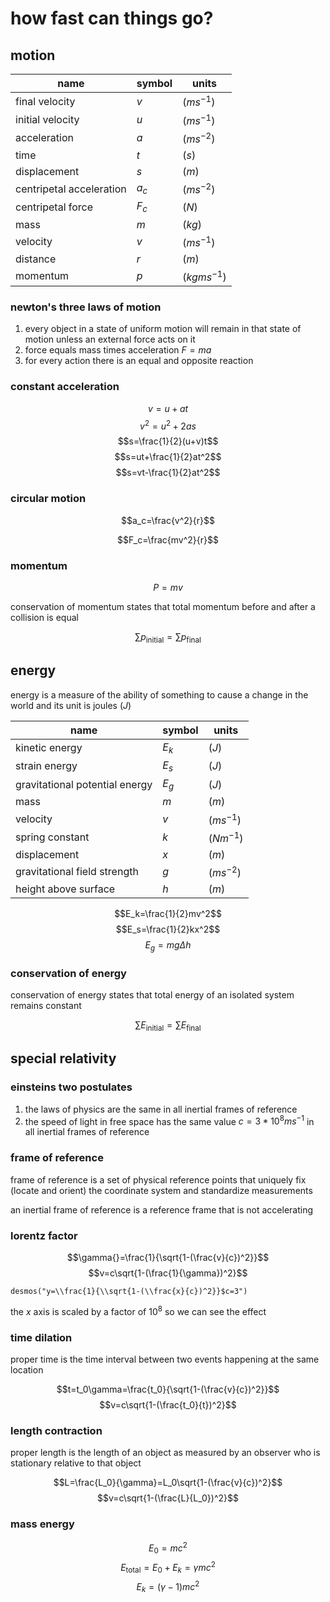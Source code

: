 # how fast can things go?

## motion

| name                     | symbol | units         |
| ------------------------ | ------ | ------------- |
| final velocity           | $v$    | $(ms^{-1})$   |
| initial velocity         | $u$    | $(ms^{-1})$   |
| acceleration             | $a$    | $(ms^{-2})$   |
| time                     | $t$    | $(s)$         |
| displacement             | $s$    | $(m)$         |
| centripetal acceleration | $a_c$  | $(ms^{-2})$   |
| centripetal force        | $F_c$  | $(N)$         |
| mass                     | $m$    | $(kg)$        |
| velocity                 | $v$    | $(ms^{-1})$   |
| distance                 | $r$    | $(m)$         |
| momentum                 | $p$    | $(kgms^{-1})$ |

### newton's three laws of motion

1. every object in a state of uniform motion will remain in that state of motion unless an external force acts on it
2. force equals mass times acceleration $F=ma$
3. for every action there is an equal and opposite reaction

### constant acceleration

$$v=u+at$$
$$v^2=u^2+2as$$
$$s=\frac{1}{2}(u+v)t$$
$$s=ut+\frac{1}{2}at^2$$
$$s=vt-\frac{1}{2}at^2$$

### circular motion

$$a_c=\frac{v^2}{r}$$

$$F_c=\frac{mv^2}{r}$$

### momentum

$$P=mv$$

conservation of momentum states that total momentum before and after a collision is equal

$$\sum{p_\text{initial}}=\sum{p_\text{final}}$$

## energy

energy is a measure of the ability of something to cause a change in the world and its unit is joules $(J)$

| name                           | symbol | units       |
| ------------------------------ | ------ | ----------- |
| kinetic energy                 | $E_k$  | $(J)$       |
| strain energy                  | $E_s$  | $(J)$       |
| gravitational potential energy | $E_g$  | $(J)$       |
| mass                           | $m$    | $(m)$       |
| velocity                       | $v$    | $(ms^{-1})$ |
| spring constant                | $k$    | $(Nm^{-1})$ |
| displacement                   | $x$    | $(m)$       |
| gravitational field strength   | $g$    | $(ms^{-2})$ |
| height above surface           | $h$    | $(m)$       |

$$E_k=\frac{1}{2}mv^2$$
$$E_s=\frac{1}{2}kx^2$$
$$E_g=mg\Delta{}h$$

### conservation of energy

conservation of energy states that total energy of an isolated system remains constant

$$\sum{E_\text{initial}}=\sum{E_\text{final}}$$

## special relativity

### einsteins two postulates

1. the laws of physics are the same in all inertial frames of reference
2. the speed of light in free space has the same value $c=3*10^8ms^{-1}$ in all inertial frames of reference

### frame of reference

frame of reference is a set of physical reference points that uniquely fix (locate and orient) the coordinate system and standardize measurements

an inertial frame of reference is a reference frame that is not accelerating

### lorentz factor

$$\gamma{}=\frac{1}{\sqrt{1-(\frac{v}{c})^2}}$$
$$v=c\sqrt{1-(\frac{1}{\gamma})^2}$$

```{r echo=FALSE}
desmos("y=\\frac{1}{\\sqrt{1-(\\frac{x}{c})^2}}$c=3")
```

the $x$ axis is scaled by a factor of $10^8$ so we can see the effect

### time dilation

proper time is the time interval between two events happening at the same location

$$t=t_0\gamma=\frac{t_0}{\sqrt{1-(\frac{v}{c})^2}}$$
$$v=c\sqrt{1-(\frac{t_0}{t})^2}$$

### length contraction

proper length is the length of an object as measured by an observer who is stationary relative to that object

$$L=\frac{L_0}{\gamma}=L_0\sqrt{1-(\frac{v}{c})^2}$$
$$v=c\sqrt{1-(\frac{L}{L_0})^2}$$

### mass energy

$$E_0=mc^2$$
$$E_\text{total}=E_0+E_k=\gamma{}mc^2$$
$$E_k=(\gamma{}-1)mc^2$$